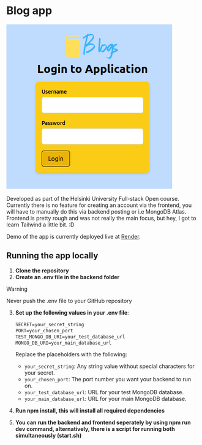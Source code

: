# Blog app

![alt text](image.png)

Developed as part of the Helsinki University Full-stack Open course. Currently there is no feature for creating an account via the frontend, you will have to manually do this via backend posting or i.e MongoDB Atlas. Frontend is pretty rough and was not really the main focus, but hey, I got to learn Tailwind a little bit. :D

Demo of the app is currently deployed live at [Render](https://blog-app-ouxe.onrender.com/).

## Running the app locally

1. **Clone the repository**
2. **Create an .env file in the backend folder**
> [!WARNING]
> Never push the .env file to your GitHub repository
3. **Set up the following values in your .env file**:
    ```
    SECRET=your_secret_string
    PORT=your_chosen_port
    TEST_MONGO_DB_URI=your_test_database_url
    MONGO_DB_URI=your_main_database_url
    ```

    Replace the placeholders with the following:
    - `your_secret_string`: Any string value without special characters for your secret.
    - `your_chosen_port`: The port number you want your backend to run on.
    - `your_test_database_url`: URL for your test MongoDB database.
    - `your_main_database_url`: URL for your main MongoDB database.
4. **Run npm install, this will install all required dependencies**
5. **You can run the backend and frontend seperately by using npm run dev command, alternatively, there is a script for running both simultaneously (start.sh)**
